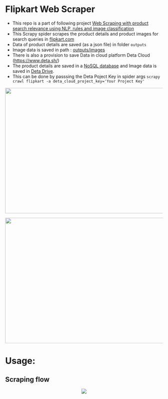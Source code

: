 # Flipkart Web Scraper

- This repo is a part of following project [Web Scraping with product search relevance using NLP, rules and image classification](https://github.com/jithinanievarghese/product-search-relevance/blob/main/README.md)
- This Scrapy spider scrapes the product details and product images for search queries in
[flipkart.com](https://www.flipkart.com/)
- Data of product details are saved (as a json file) in folder `outputs`
- Image data is saved in path : [outputs/images](https://github.com/jithinanievarghese/flipkart_scraper_scrapy/tree/main/flipkart_scraper/flipkart_scraper/outputs)
- There is also a provision to save Data in cloud platform Deta Cloud (https://www.deta.sh/) 
- The product details are saved in a [NoSQL database](https://docs.deta.sh/docs/base/py_tutorial) and Image data is saved in [Deta Drive](https://docs.deta.sh/docs/drive/py_tutorial).
- This can be done by passsing the Deta Poject Key in spider args `scrapy crawl flipkart -a deta_cloud_project_key='Your Project Key'`

<p align="center">
  <img width="800" height="400" src="https://user-images.githubusercontent.com/78400305/218429824-fa260d27-6216-41b4-8580-df280080a587.png">
</p>

<p align="center">
  <img width="800" height="400" src="https://user-images.githubusercontent.com/78400305/218429848-9448db19-2f03-4f2d-975b-5413bc7dfe61.png">
</p>

# Usage:


## Scraping flow
<p align="center">
  <img src="https://user-images.githubusercontent.com/78400305/218444837-86e1d0e6-a7f6-4641-8e11-872444aa85c6.png">
</p>



